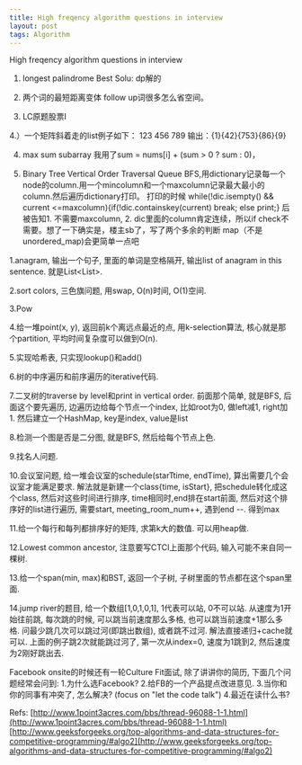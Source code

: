 ```yaml
---
title: High freqency algorithm questions in interview
layout: post
tags: Algorithm
---
```



High freqency algorithm questions in interview

1. longest palindrome
Best Solu: dp解的

2. 两个词的最短距离变体
follow up词很多怎么省空间。

3. LC原题股票I

4.）一个矩阵斜着走的list例子如下：
123
456
789
输出：{1}{42}{753}{86}{9}

4. max sum subarray
我用了sum = nums[i] + (sum > 0 ? sum : 0)，

314. Binary Tree Vertical Order Traversal
Queue BFS,用dictionary记录每一个node的column.用一个mincolumn和一个maxcolumn记录最大最小的column.然后遍历dictionary打印。
打印的时候 while(!dic.isempty() && current <=maxcolumn){if(!dic.containskey(current) break; else print;} 后被告知1. 不需要maxcolumn, 2. dic里面的column肯定连续，所以if check不需要。想了一下确实是，楼主sb了，写了两个多余的判断
map（不是unordered_map)会更简单一点吧

1.anagram, 输出一个句子, 里面的单词是空格隔开, 输出list of anagram in this sentence. 就是List<List<String>>.

2.sort colors, 三色旗问题, 用swap, O(n)时间, O(1)空间.

3.Pow

4.给一堆point(x, y), 返回前k个离远点最近的点, 用k-selection算法, 核心就是那个partition, 平均时间复杂度可以做到O(n).

5.实现哈希表, 只实现lookup()和add()

6.树的中序遍历和前序遍历的iterative代码.

7.二叉树的traverse by level和print in vertical order. 前面那个简单, 就是BFS, 后面这个要先遍历, 边遍历边给每个节点一个index, 比如root为0, 做left减1, right加1. 然后建立一个HashMap, key是index, value是list<TreeNode>

8.检测一个图是否是二分图, 就是BFS, 然后给每个节点上色.

9.找名人问题.

10.会议室问题, 给一堆会议室的schedule(starTtime, endTime), 算出需要几个会议室才能满足要求. 解法就是新建一个class{time, isStart}, 把schedule转化成这个class, 然后对这些时间进行排序, time相同时,end排在start前面, 然后对这个排序好的list进行遍历, 需要start, meeting_room_num++, 遇到end --. 得到max

11.给一个每行和每列都排序好的矩阵, 求第k大的数值. 可以用heap做.

12.Lowest common ancestor, 注意要写CTCI上面那个代码, 输入可能不来自同一棵树.

13.给一个span(min, max)和BST, 返回一个子树, 子树里面的节点都在这个span里面.

14.jump river的题目, 给一个数组[1,0,1,0,1], 1代表可以站, 0不可以站. 从速度为1开始往前跳, 每次跳的时候, 可以跳当前速度那么多格, 也可以跳当前速度+1那么多格. 问最少跳几次可以跳过河(即跳出数组), 或者跳不过河. 解法直接递归+cache就可以. 上面的例子跳2次就能跳过河了, 第一次从index=0, 速度为1跳到2, 然后速度为2刚好跳出去.

Facebook onsite的时候还有一轮Culture Fit面试, 除了讲讲你的简历, 下面几个问题经常会问到:
1.为什么选Facebook?
2.给FB的一个产品提点改进意见.
3.当你和你的同事有冲突了, 怎么解决? (focus on "let the code talk")
4.最近在读什么书?


Refs:
[http://www.1point3acres.com/bbs/thread-96088-1-1.html](http://www.1point3acres.com/bbs/thread-96088-1-1.html)
[http://www.geeksforgeeks.org/top-algorithms-and-data-structures-for-competitive-programming/#algo2](http://www.geeksforgeeks.org/top-algorithms-and-data-structures-for-competitive-programming/#algo2)

